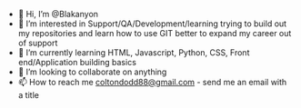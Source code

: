 - 👋 Hi, I’m @Blakanyon
- 👀 I’m interested in Support/QA/Development/learning trying to build out my repositories and learn how to use GIT better to expand my career out of support 
- 🌱 I’m currently learning HTML, Javascript, Python, CSS, Front end/Application building basics
- 💞️ I’m looking to collaborate on anything 
- 📫 How to reach me coltondodd88@gmail.com - send me an email with a title

<!---
Blakanyon/Blakanyon is a ✨ special ✨ repository because its `README.md` (this file) appears on your GitHub profile.
You can click the Preview link to take a look at your changes.
--->
